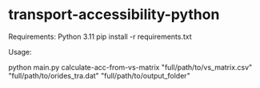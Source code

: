 # transport-accessibility-python

Requirements:
Python 3.11
pip install -r requirements.txt

Usage: 

python main.py calculate-acc-from-vs-matrix "full/path/to/vs_matrix.csv" "full/path/to/orides_tra.dat" "full/path/to/output_folder"